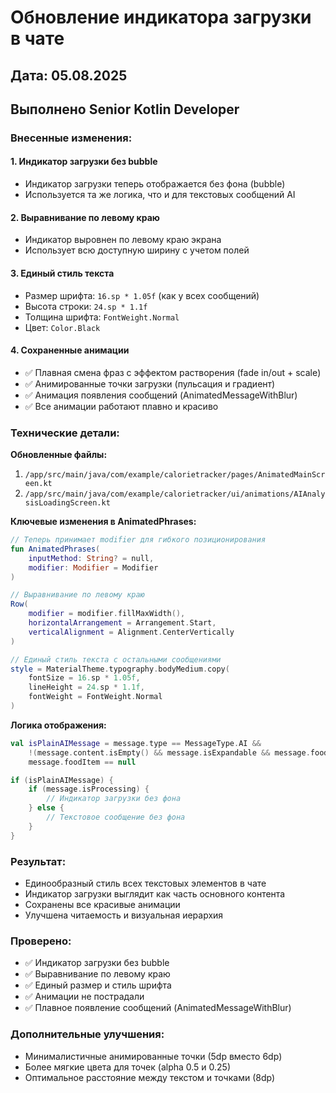 # Обновление индикатора загрузки в чате

## Дата: 05.08.2025
## Выполнено Senior Kotlin Developer

### Внесенные изменения:

#### 1. **Индикатор загрузки без bubble**
- Индикатор загрузки теперь отображается без фона (bubble)
- Используется та же логика, что и для текстовых сообщений AI

#### 2. **Выравнивание по левому краю**
- Индикатор выровнен по левому краю экрана
- Использует всю доступную ширину с учетом полей

#### 3. **Единый стиль текста**
- Размер шрифта: `16.sp * 1.05f` (как у всех сообщений)
- Высота строки: `24.sp * 1.1f`
- Толщина шрифта: `FontWeight.Normal`
- Цвет: `Color.Black`

#### 4. **Сохраненные анимации**
- ✅ Плавная смена фраз с эффектом растворения (fade in/out + scale)
- ✅ Анимированные точки загрузки (пульсация и градиент)
- ✅ Анимация появления сообщений (AnimatedMessageWithBlur)
- ✅ Все анимации работают плавно и красиво

### Технические детали:

**Обновленные файлы:**
1. `/app/src/main/java/com/example/calorietracker/pages/AnimatedMainScreen.kt`
2. `/app/src/main/java/com/example/calorietracker/ui/animations/AIAnalysisLoadingScreen.kt`

**Ключевые изменения в AnimatedPhrases:**
```kotlin
// Теперь принимает modifier для гибкого позиционирования
fun AnimatedPhrases(
    inputMethod: String? = null,
    modifier: Modifier = Modifier
)

// Выравнивание по левому краю
Row(
    modifier = modifier.fillMaxWidth(),
    horizontalArrangement = Arrangement.Start,
    verticalAlignment = Alignment.CenterVertically
)

// Единый стиль текста с остальными сообщениями
style = MaterialTheme.typography.bodyMedium.copy(
    fontSize = 16.sp * 1.05f,
    lineHeight = 24.sp * 1.1f,
    fontWeight = FontWeight.Normal
)
```

**Логика отображения:**
```kotlin
val isPlainAIMessage = message.type == MessageType.AI && 
    !(message.content.isEmpty() && message.isExpandable && message.foodItem != null) &&
    message.foodItem == null

if (isPlainAIMessage) {
    if (message.isProcessing) {
        // Индикатор загрузки без фона
    } else {
        // Текстовое сообщение без фона
    }
}
```

### Результат:
- Единообразный стиль всех текстовых элементов в чате
- Индикатор загрузки выглядит как часть основного контента
- Сохранены все красивые анимации
- Улучшена читаемость и визуальная иерархия

### Проверено:
- ✅ Индикатор загрузки без bubble
- ✅ Выравнивание по левому краю
- ✅ Единый размер и стиль шрифта
- ✅ Анимации не пострадали
- ✅ Плавное появление сообщений (AnimatedMessageWithBlur)

### Дополнительные улучшения:
- Минималистичные анимированные точки (5dp вместо 6dp)
- Более мягкие цвета для точек (alpha 0.5 и 0.25)
- Оптимальное расстояние между текстом и точками (8dp)
